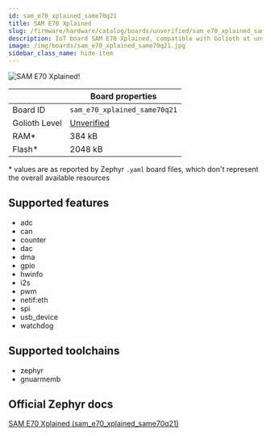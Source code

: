 ```yaml
---
id: sam_e70_xplained_same70q21
title: SAM E70 Xplained
slug: /firmware/hardware/catalog/boards/unverified/sam_e70_xplained_same70q21
description: IoT board SAM E70 Xplained, compatible with Golioth at unverified level.
image: /img/boards/sam_e70_xplained_same70q21.jpg
sidebar_class_name: hide-item
---
```


[//]: # (This is an auto-generated file, do not edit! Changes to it will be lost upon re-generation)

![SAM E70 Xplained!](/img/boards/sam_e70_xplained_same70q21.jpg "SAM E70 Xplained")

|                | Board properties     |
| -------------  | -------------------- |
| Board ID       | `sam_e70_xplained_same70q21` |
| Golioth Level  | [Unverified](/firmware/hardware#unverified-boards) |
| RAM*           | 384 kB |
| Flash*         | 2048 kB |

\* values are as reported by Zephyr `.yaml` board files, which don't represent the overall available resources



## Supported features

* adc
* can
* counter
* dac
* dma
* gpio
* hwinfo
* i2s
* pwm
* netif:eth
* spi
* usb_device
* watchdog

## Supported toolchains

* zephyr
* gnuarmemb

## Official Zephyr docs

[SAM E70 Xplained (sam_e70_xplained_same70q21)](https://docs.zephyrproject.org/latest/boards/atmel/sam/sam_e70_xplained/doc/index.html)
